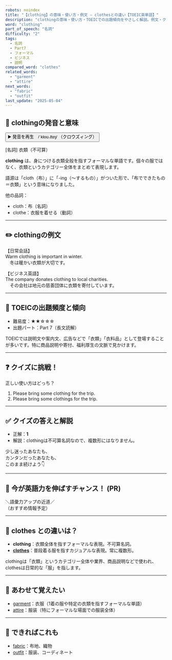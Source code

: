 ```yaml
---
robots: noindex
title: "【clothing】の意味・使い方・例文 ― clothesとの違い【TOEIC英単語】"
description: "clothingの意味・使い方・TOEICでの出題傾向をやさしく解説。例文・クイズ付きでclothesとの違いもわかりやすく学べます。"
word: "clothing"
part_of_speech: "名詞"
difficulty: "2"
tags:
  - 名詞
  - Part7
  - フォーマル
  - ビジネス
  - 説明
compared_word: "clothes"
related_words:
  - "garment"
  - "attire"
next_words:
  - "fabric"
  - "outfit"
last_update: "2025-05-04"
---
```


## 🔰 clothingの発音と意味

<button class="play-audio" onclick="playTTS('clothing')">
  <span class="play-audio-main">
    ▶️ 発音を再生　/ˈkloʊ.ðɪŋ/
  </span>
  <span class="play-audio-sub">
    （クロウズィング）
  </span>
</button>

[名詞] 衣類（不可算）

**clothing** は、身につける衣類全般を指すフォーマルな単語です。個々の服ではなく、衣類というカテゴリー全体をまとめて表現します。

語源は「cloth（布）」に「-ing（～するもの）」がついた形で、「布でできたもの＝衣類」という意味になりました。

他の品詞：  
- cloth：布（名詞）
- clothe：衣服を着せる（動詞）

---

## ✏️ clothingの例文

【日常会話】  
Warm clothing is important in winter.  
　冬は暖かい衣類が大切です。

【ビジネス英語】  
The company donates clothing to local charities.  
　その会社は地元の慈善団体に衣類を寄付しています。

---

## 🎯 TOEICの出題頻度と傾向

- 難易度：★★☆☆☆
- 出題パート：Part 7（長文読解）

TOEICでは説明文や案内文、広告などで「衣類」「衣料品」として登場することが多いです。特に商品説明や寄付、福利厚生の文脈で見かけます。

---

## ❓ クイズに挑戦！

正しい使い方はどっち？

1. Please bring some clothing for the trip.  
2. Please bring some clothings for the trip.

---

## ✅ クイズの答えと解説

- 正解：**1**
- 解説：clothingは不可算名詞なので、複数形にはなりません。

少し迷ったあなたも、  
カンタンだったあなたも、  
このまま続けよう👇️

---

## 🚀 今が英語力を伸ばすチャンス！ (PR)

<div class="info-center">
＼語彙力アップの近道／<br>  
（おすすめ情報予定）
</div>

---

## 🤔  clothes との違いは？

- **clothing**：衣類全体を指すフォーマルな表現。不可算名詞。
- **[clothes](/word/clothes/)**：普段着る服を指すカジュアルな表現。常に複数形。

clothingは「衣類」というカテゴリー全体や業界、商品説明などで使われ、clothesは日常的な「服」を指します。

---

## 🧩 あわせて覚えたい

- [garment](/word/garment/)：衣服（1着の服や特定の衣類を指すフォーマルな単語）
- [attire](/word/attire/)：服装（特にフォーマルな場面での服装全体）

---

## 📖 できればこれも

- [fabric](/word/fabric/)：布地、織物
- [outfit](/word/outfit/)：服装、コーディネート

<!-- cvid: aid00_bid48 -->
